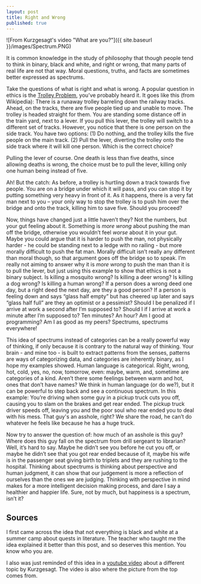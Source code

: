 ```yaml
---
layout: post
title: Right and Wrong
published: true
---
```


![From Kurzgesagt's video "What are you?"]({{ site.baseurl }}/images/Spectrum.PNG)

It is common knowledge in the study of philosophy that though people tend to think in binary, black and white, and right or wrong, that many parts of real life are not that way. Moral questions, truths, and facts are sometimes better expressed as spectrums.

Take the questions of what is right and what is wrong. A popular question in ethics is the [Trolley Problem](https://en.wikipedia.org/wiki/Trolley_problem), you’ve probably heard it. It goes like this (from Wikipedia):
There is a runaway trolley barreling down the railway tracks. Ahead, on the tracks, there are five people tied up and unable to move. The trolley is headed straight for them. You are standing some distance off in the train yard, next to a lever. If you pull this lever, the trolley will switch to a different set of tracks. However, you notice that there is one person on the side track. You have two options: (1) Do nothing, and the trolley kills the five people on the main track. (2) Pull the lever, diverting the trolley onto the side track where it will kill one person. Which is the correct choice?

Pulling the lever of course. One death is less than five deaths, since allowing deaths is wrong, the choice must be to pull the lever, killing only one human being instead of five.

Ah! But the catch:
As before, a trolley is hurtling down a track towards five people. You are on a bridge under which it will pass, and you can stop it by putting something very heavy in front of it. As it happens, there is a very fat man next to you – your only way to stop the trolley is to push him over the bridge and onto the track, killing him to save five. Should you proceed?

Now, things have changed just a little haven’t they? Not the numbers, but your gut feeling about it. Something is _more wrong_ about pushing the man off the bridge, otherwise you wouldn’t feel _worse_ about it in your gut. Maybe you could argue that it is harder to push the man, not physically harder - he could be standing next to a ledge with no railing - but more morally difficult to push the fat man. Morally difficult isn’t really any different than moral though, so that argument goes off the bridge so to speak. I’m really not aiming to answer why it is _more wrong_ to push the man than it is to pull the lever, but just using this example to show that ethics is not a binary subject. Is killing a mosquito wrong? Is killing a deer wrong? Is killing a dog wrong? Is killing a human wrong? If a person does a wrong deed one day, but a right deed the next day, are they a good person? If a person is feeling down and says “glass half empty” but has cheered up later and says “glass half full” are they an optimist or a pessimist? Should I be penalized if I arrive at work a second after I’m supposed to? Should I if I arrive at work a minute after I’m supposed to? Ten minutes? An hour? Am I good at programming? Am I as good as my peers? Spectrums, spectrums everywhere!

This idea of spectrums instead of categories can be a really powerful way of thinking, if only because it is contrary to the natural way of thinking. Your brain - and mine too - is built to extract patterns from the senses, patterns are ways of categorizing data, and categories are inherently binary, as I hope my examples showed. Human language is categorical. Right, wrong, hot, cold, yes, no, now, tomorrow, even: maybe, warm, and, sometime are categories of a kind. Aren’t there some feelings between warm and hot, ones that don’t have names? 
We think in human language (or do we?), but it can be powerful to step back and see a continuous spectrum. In this example: You’re driving when some guy in a pickup truck cuts you off, causing you to slam on the brakes and get rear ended. The pickup truck driver speeds off, leaving you and the poor soul who rear ended you to deal with his mess. That guy's an asshole, right? We share the road, he can’t do whatever he feels like because he has a huge truck. 

Now try to answer the question of: how much of an asshole is this guy? Where does this guy fall on the spectrum from drill sergeant to librarian? Well, it’s hard to say. Maybe he didn’t see you before he cut you off, or maybe he didn’t see that you got rear ended because of it, maybe his wife is in the passenger seat giving birth to triplets and they are rushing to the hospital. Thinking about spectrums is thinking about perspective and human judgment, it can show that our judgement is more a reflection of ourselves than the ones we are judging. Thinking with perspective in mind makes for a more intelligent decision making process, and dare I say a healthier and happier life. Sure, not by much, but happiness is a spectrum, isn’t it? 

## Sources

I first came across the idea that not everything is black and white at a summer camp about quests in literature. The teacher who taught me the idea explained it better than this post, and so deserves this mention. You know who you are.

I also was just reminded of this idea in a [youtube video](https://youtu.be/JQVmkDUkZT4) about a different topic by Kurzgesagt. The video is also where the picture from the top comes from.

